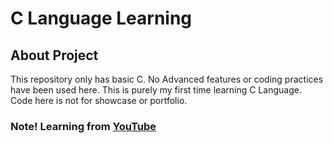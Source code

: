 # C Language Learning

## About Project
This repository only has basic C. No Advanced features or coding practices have been used here. This is purely my first time learning C Language. Code here is not for showcase or portfolio.

### Note! Learning from [YouTube](https://www.youtube.com/playlist?list=PLZPZq0r_RZOOzY_vR4zJM32SqsSInGMwe)